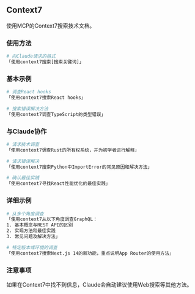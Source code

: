 ## Context7

使用MCP的Context7搜索技术文档。

### 使用方法

```bash
# 向Claude请求的格式
「使用context7搜索[搜索关键词]」
```

### 基本示例

```bash
# 调查React hooks
「使用context7搜索React hooks」

# 搜索错误解决方法
「使用context7调查TypeScript的类型错误」
```

### 与Claude协作

```bash
# 请求技术调查
「使用context7调查Rust的所有权系统，并为初学者进行解释」

# 请求错误解决
「使用context7搜索Python中ImportError的常见原因和解决方法」

# 确认最佳实践
「使用context7寻找React性能优化的最佳实践」
```

### 详细示例

```bash
# 从多个角度调查
「使用context7从以下角度调查GraphQL：
1. 基本概念与REST API的区别
2. 实现方法和最佳实践
3. 常见问题及解决方法」

# 特定版本或环境的调查
「使用context7搜索Next.js 14的新功能，重点说明App Router的使用方法」
```

### 注意事项

如果在Context7中找不到信息，Claude会自动建议使用Web搜索等其他方法。